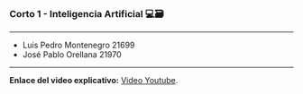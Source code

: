 ### Corto 1 - Inteligencia Artificial  :computer::card_file_box:
***
- Luis Pedro Montenegro 21699
- José Pablo Orellana 21970
***
**Enlace del video explicativo:** [Video Youtube](https://youtu.be/8ypXqOlmb-A). 
